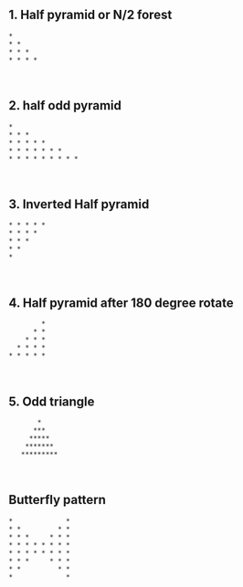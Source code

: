 ## 1. Half pyramid or N/2 forest

```
*
* *
* * *
* * * *
```

&nbsp;

## 2. half odd pyramid

```
*
* * *
* * * * *
* * * * * * *
* * * * * * * * *
```

&nbsp;

## 3. Inverted Half pyramid

```
* * * * *
* * * *
* * *
* *
*
```

&nbsp;

## 4. Half pyramid after 180 degree rotate

```
        *
      * *
    * * *
  * * * *
* * * * *
```

&nbsp;

## 5. Odd triangle

```
       *
      ***
     *****
    *******
   *********
```

&nbsp;
&nbsp;
&nbsp;

## Butterfly pattern

```
*             *
* *         * *
* * *     * * *
* * * * * * * *
* * * * * * * *
* * *     * * *
* *         * *
*             *
```

&nbsp;
